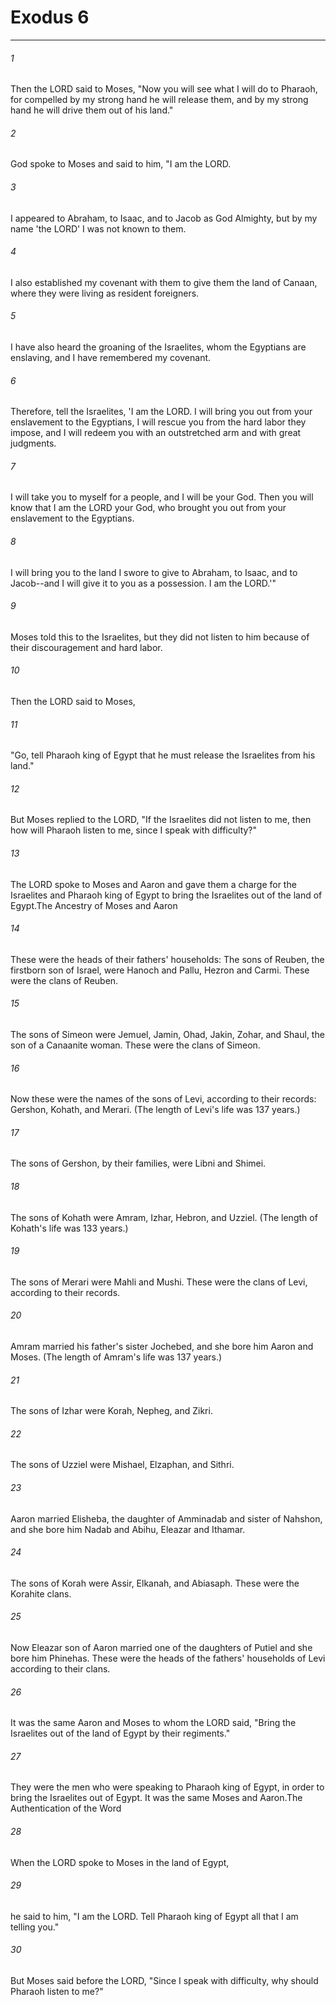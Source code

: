 # Exodus 6
***



###### 1 
Then the LORD said to Moses, "Now you will see what I will do to Pharaoh, for compelled by my strong hand he will release them, and by my strong hand he will drive them out of his land." 

###### 2 
God spoke to Moses and said to him, "I am the LORD. 

###### 3 
I appeared to Abraham, to Isaac, and to Jacob as God Almighty, but by my name 'the LORD' I was not known to them. 

###### 4 
I also established my covenant with them to give them the land of Canaan, where they were living as resident foreigners. 

###### 5 
I have also heard the groaning of the Israelites, whom the Egyptians are enslaving, and I have remembered my covenant. 

###### 6 
Therefore, tell the Israelites, 'I am the LORD. I will bring you out from your enslavement to the Egyptians, I will rescue you from the hard labor they impose, and I will redeem you with an outstretched arm and with great judgments. 

###### 7 
I will take you to myself for a people, and I will be your God. Then you will know that I am the LORD your God, who brought you out from your enslavement to the Egyptians. 

###### 8 
I will bring you to the land I swore to give to Abraham, to Isaac, and to Jacob--and I will give it to you as a possession. I am the LORD.'" 

###### 9 
Moses told this to the Israelites, but they did not listen to him because of their discouragement and hard labor. 

###### 10 
Then the LORD said to Moses, 

###### 11 
"Go, tell Pharaoh king of Egypt that he must release the Israelites from his land." 

###### 12 
But Moses replied to the LORD, "If the Israelites did not listen to me, then how will Pharaoh listen to me, since I speak with difficulty?" 

###### 13 
The LORD spoke to Moses and Aaron and gave them a charge for the Israelites and Pharaoh king of Egypt to bring the Israelites out of the land of Egypt.The Ancestry of Moses and Aaron 

###### 14 
These were the heads of their fathers' households: The sons of Reuben, the firstborn son of Israel, were Hanoch and Pallu, Hezron and Carmi. These were the clans of Reuben. 

###### 15 
The sons of Simeon were Jemuel, Jamin, Ohad, Jakin, Zohar, and Shaul, the son of a Canaanite woman. These were the clans of Simeon. 

###### 16 
Now these were the names of the sons of Levi, according to their records: Gershon, Kohath, and Merari. (The length of Levi's life was 137 years.) 

###### 17 
The sons of Gershon, by their families, were Libni and Shimei. 

###### 18 
The sons of Kohath were Amram, Izhar, Hebron, and Uzziel. (The length of Kohath's life was 133 years.) 

###### 19 
The sons of Merari were Mahli and Mushi. These were the clans of Levi, according to their records. 

###### 20 
Amram married his father's sister Jochebed, and she bore him Aaron and Moses. (The length of Amram's life was 137 years.) 

###### 21 
The sons of Izhar were Korah, Nepheg, and Zikri. 

###### 22 
The sons of Uzziel were Mishael, Elzaphan, and Sithri. 

###### 23 
Aaron married Elisheba, the daughter of Amminadab and sister of Nahshon, and she bore him Nadab and Abihu, Eleazar and Ithamar. 

###### 24 
The sons of Korah were Assir, Elkanah, and Abiasaph. These were the Korahite clans. 

###### 25 
Now Eleazar son of Aaron married one of the daughters of Putiel and she bore him Phinehas. These were the heads of the fathers' households of Levi according to their clans. 

###### 26 
It was the same Aaron and Moses to whom the LORD said, "Bring the Israelites out of the land of Egypt by their regiments." 

###### 27 
They were the men who were speaking to Pharaoh king of Egypt, in order to bring the Israelites out of Egypt. It was the same Moses and Aaron.The Authentication of the Word 

###### 28 
When the LORD spoke to Moses in the land of Egypt, 

###### 29 
he said to him, "I am the LORD. Tell Pharaoh king of Egypt all that I am telling you." 

###### 30 
But Moses said before the LORD, "Since I speak with difficulty, why should Pharaoh listen to me?"
